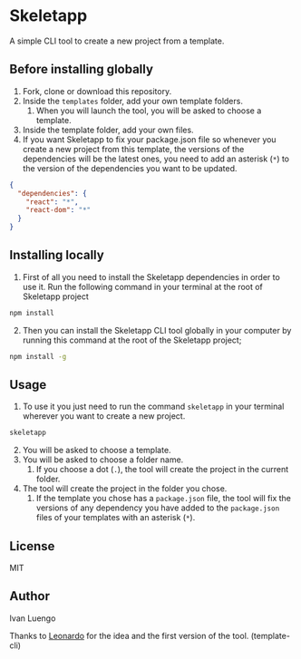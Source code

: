 # Skeletapp

A simple CLI tool to create a new project from a template.

## Before installing globally

1. Fork, clone or download this repository.
2. Inside the `templates` folder, add your own template folders.
   1. When you will launch the tool, you will be asked to choose a template.
3. Inside the template folder, add your own files.
4. If you want Skeletapp to fix your package.json file so whenever you create a new project from this template, the versions of the dependencies will be the latest ones, you need to add an asterisk (`*`) to the version of the dependencies you want to be updated.

```json
{
  "dependencies": {
    "react": "*",
    "react-dom": "*"
  }
}
```

## Installing locally

1. First of all you need to install the Skeletapp dependencies in order to use it. Run the following command in your terminal at the root of Skeletapp project

```bash
npm install
```

2. Then you can install the Skeletapp CLI tool globally in your computer by running this command at the root of the Skeletapp project;

```bash
npm install -g
```

## Usage

1. To use it you just need to run the command `skeletapp` in your terminal wherever you want to create a new project.

```bash
skeletapp
```

2. You will be asked to choose a template.
3. You will be asked to choose a folder name.
   1. If you choose a dot (`.`), the tool will create the project in the current folder.
4. The tool will create the project in the folder you chose.
   1. If the template you chose has a `package.json` file, the tool will fix the versions of any dependency you have added to the `package.json` files of your templates with an asterisk (`*`).


## License

MIT

## Author

Ivan Luengo

Thanks to [Leonardo](https://github.com/leoroese) for the idea and the first version of the tool. (template-cli)